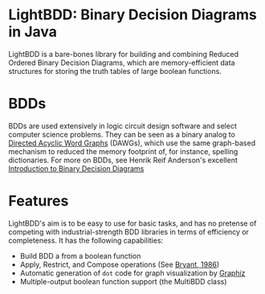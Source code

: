 # LightBDD: Binary Decision Diagrams in Java

LightBDD is a bare-bones library for building and combining Reduced Ordered Binary Decision Diagrams, which are memory-efficient data structures for storing the truth tables of large boolean functions.

# BDDs
BDDs are used extensively in logic circuit design software and select computer science problems.  They can be seen as a binary analog to [Directed Acyclic Word Graphs](http://en.wikipedia.org/wiki/Directed_acyclic_word_graph) (DAWGs), which use the same graph-based mechanism to reduced the memory footprint of, for instance, spelling dictionaries.  For more on BDDs, see Henrik Reif Anderson's excellent [Introduction to Binary Decision Diagrams][Anderson]

# Features

LightBDD's aim is to be easy to use for basic tasks, and has no pretense of competing with industrial-strength BDD libraries in terms of efficiency or completeness.  It has the following capabilities:

* Build BDD a from a boolean function
* Apply, Restrict, and Compose operations (See [Bryant, 1986][Bryant])
* Automatic generation of `dot` code for graph visualization by [Graphiz](http://www.graphviz.org/)
* Multiple-output boolean function support (the MultiBDD class)

[Anderson]: http://www.cs.unb.ca/~gdueck/courses/cs4835/bdd97.pdf "Henrik Reif Anderson, 'An Introduction to Binary Decision Diagrams,' 1997."
[Bryant]: http://www.dtic.mil/cgi-bin/GetTRDoc?AD=ADA470446&Location=U2&doc=GetTRDoc.pdf "Randall Bryant, 'Graph-Based Algorithms for Boolean Function Manipulation,' _IEEE Transactions on Computers_, August 1986."
